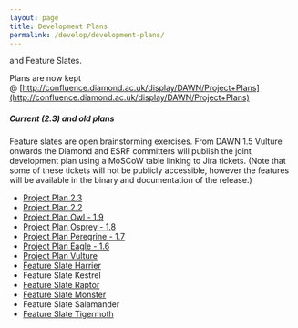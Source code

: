 ```yaml
---
layout: page
title: Development Plans
permalink: /develop/development-plans/
---
```

and Feature Slates.

Plans are now kept @ [http://confluence.diamond.ac.uk/display/DAWN/Project+Plans](http://confluence.diamond.ac.uk/display/DAWN/Project+Plans)

##### Current (2.3) and old plans

Feature slates are open brainstorming exercises. From DAWN 1.5 Vulture onwards the Diamond and ESRF committers will publish the joint development plan using a MoSCoW table linking to Jira tickets. (Note that some of these tickets will not be publicly accessible, however the features will be available in the binary and documentation of the release.)

- [Project Plan 2.3](http://confluence.diamond.ac.uk/display/DAWN/DAWN+2.3)
- [Project Plan 2.2](http://confluence.diamond.ac.uk/display/DAWN/DAWN+2.2)
- [Project Plan Owl - 1.9](http://confluence.diamond.ac.uk/display/DAWN/DAWN+1.9)
- [Project Plan Osprey - 1.8](http://confluence.diamond.ac.uk/display/DAWN/DAWN+1.8)
- [Project Plan Peregrine - 1.7](http://confluence.diamond.ac.uk/display/DAWN/DAWN+1.7)
- [Project Plan Eagle - 1.6](http://confluence.diamond.ac.uk/display/DAWN/DAWN+1.6)
- [Project Plan Vulture](http://confluence.diamond.ac.uk/display/DAWN/DAWN+1.5)
- [Feature Slate Harrier](http://www.dawnsci.org/develop/development-plans/harrier)
- Feature Slate Kestrel
- [Feature Slate Raptor](http://www.dawnsci.org/develop/development-plans/raptor)
- [Feature Slate Monster](http://www.dawnsci.org/develop/development-plans/monster)
- Feature Slate Salamander
- [Feature Slate Tigermoth](http://www.dawnsci.org/develop/development-plans/tigermoth)
